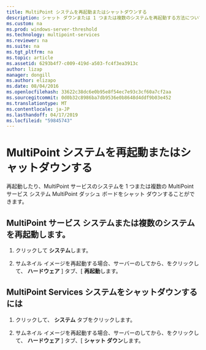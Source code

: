 ```yaml
---
title: MultiPoint システムを再起動またはシャットダウンする
description: シャット ダウンまたは 1 つまたは複数のシステムを再起動する方法について説明します
ms.custom: na
ms.prod: windows-server-threshold
ms.technology: multipoint-services
ms.reviewer: na
ms.suite: na
ms.tgt_pltfrm: na
ms.topic: article
ms.assetid: 6293b4f7-c009-419d-a503-fc4f3ea3913c
author: lizap
manager: dongill
ms.author: elizapo
ms.date: 08/04/2016
ms.openlocfilehash: 33622c38dc6e0b95e8f54ec7e93c3cf60a7cf2aa
ms.sourcegitcommit: 0d0b32c8986ba7db9536e0b8648d4ddf9b03e452
ms.translationtype: MT
ms.contentlocale: ja-JP
ms.lasthandoff: 04/17/2019
ms.locfileid: "59845743"
---
```

# <a name="restart-or-shut-down-multipoint-systems"></a>MultiPoint システムを再起動またはシャットダウンする
再起動したり、MultiPoint サービスのシステムを 1 つまたは複数の MultiPoint サービス システム MultiPoint ダッシュ ボードをシャット ダウンすることができます。  
  
## <a name="restart-a-multipoint-services-system-or-multiple-systems"></a>MultiPoint サービス システムまたは複数のシステムを再起動します。  
  
1.  クリックして **システム**します。  
  
2.  サムネイル イメージを再起動する場合、サーバーのしてから、をクリックして、 **ハードウェア** ] タブ、[ **再起動**します。  
  
## <a name="to-shut-down-a-multipoint-services-system-or-multiple-systems"></a>MultiPoint Services システムをシャットダウンするには  
  
1.  クリックして、 **システム**  タブをクリックします。  
  
2.  サムネイル イメージを再起動する場合、サーバーのしてから、をクリックして、 **ハードウェア** ] タブ、[ **シャット ダウン**します。